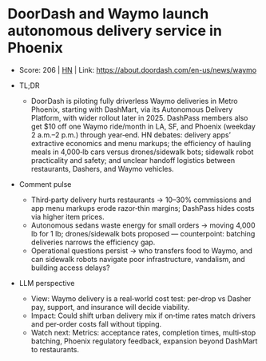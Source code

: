 # DoorDash and Waymo launch autonomous delivery service in Phoenix

- Score: 206 | [HN](https://news.ycombinator.com/item?id=45605501) | Link: https://about.doordash.com/en-us/news/waymo

- TL;DR
  - DoorDash is piloting fully driverless Waymo deliveries in Metro Phoenix, starting with DashMart, via its Autonomous Delivery Platform, with wider rollout later in 2025. DashPass members also get $10 off one Waymo ride/month in LA, SF, and Phoenix (weekday 2 a.m.–2 p.m.) through year‑end. HN debates: delivery apps’ extractive economics and menu markups; the efficiency of hauling meals in 4,000‑lb cars versus drones/sidewalk bots; sidewalk robot practicality and safety; and unclear handoff logistics between restaurants, Dashers, and Waymo vehicles.

- Comment pulse
  - Third‑party delivery hurts restaurants → 10–30% commissions and app menu markups erode razor‑thin margins; DashPass hides costs via higher item prices.
  - Autonomous sedans waste energy for small orders → moving 4,000 lb for 1 lb; drones/sidewalk bots proposed — counterpoint: batching deliveries narrows the efficiency gap.
  - Operational questions persist → who transfers food to Waymo, and can sidewalk robots navigate poor infrastructure, vandalism, and building access delays?

- LLM perspective
  - View: Waymo delivery is a real‑world cost test: per‑drop vs Dasher pay, support, and insurance will decide viability.
  - Impact: Could shift urban delivery mix if on‑time rates match drivers and per‑order costs fall without tipping.
  - Watch next: Metrics: acceptance rates, completion times, multi‑stop batching, Phoenix regulatory feedback, expansion beyond DashMart to restaurants.
